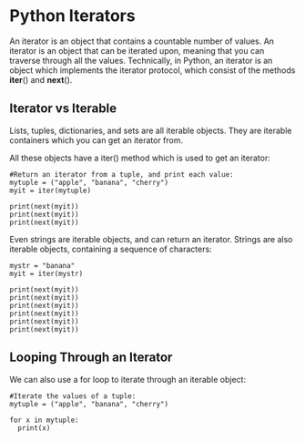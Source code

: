 # Python Iterators
An iterator is an object that contains a countable number of values.
An iterator is an object that can be iterated upon, 
meaning that you can traverse through all the values.
Technically, in Python, an iterator is an object which implements the iterator protocol,
which consist of the methods __iter__() and __next__().

## Iterator vs Iterable
Lists, tuples, dictionaries, and sets are all iterable objects. 
They are iterable containers which you can get an iterator from.

All these objects have a iter() method which is used to get an iterator:
~~~
#Return an iterator from a tuple, and print each value:
mytuple = ("apple", "banana", "cherry")
myit = iter(mytuple)

print(next(myit))
print(next(myit))
print(next(myit))
~~~
Even strings are iterable objects, and can return an iterator.
Strings are also iterable objects, containing a sequence of characters:
~~~
mystr = "banana"
myit = iter(mystr)

print(next(myit))
print(next(myit))
print(next(myit))
print(next(myit))
print(next(myit))
print(next(myit))
~~~

## Looping Through an Iterator

We can also use a for loop to iterate through an iterable object:
~~~
#Iterate the values of a tuple:
mytuple = ("apple", "banana", "cherry")

for x in mytuple:
  print(x) 
~~~

